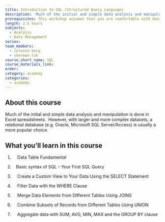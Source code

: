 ```yaml
---
title: Introduction to SQL (Structured Query Language)
description: 'Much of the initial and simple data analysis and manipulation is done in Excel spreadsheets. However, with larger and more complex datasets, a relational database (e.g. Oracle, Microsoft SQL Server/Access) is usually a more popular choice.  Structured Query Language, or SQL, is an international standard language for data manipulation in a relational database and is an important skill for data scientists and analysts.  This workshop will introduce you to SQL so you can manipulate your data more elegantly and efficiently.'
prerequisites: This workshop assumes that you are comfortable with data analysis and has manipulated data in Excel.
length: 2.5 hours
subjects:
  - Analysis
  - Data Management
series:
team_members:
  - celeste-berg
  - sherman-luk
course_short_name: SQL
course_materials_link:
order:
category: academy
categories:
  - academy
---
```



## About this course

Much of the initial and simple data analysis and manipulation is done in Excel spreadsheets.  However, with larger and more complex datasets, a relational database (e.g. Oracle, Microsoft SQL Server/Access) is usually a more popular choice.

## What you’ll learn in this course

1)     Data Table Fundamental

2)    Basic syntax of SQL – Your First SQL Query

3)     Create a Custom View to Your Data Using the SELECT Statement

4)     Filter Data with the WHERE Clause

5)     Merge Data Elements from Different Tables Using JOINS

6)     Combine Subsets of Records from Different Tables Using UNION

7)     Aggregate data with SUM, AVG, MIN, MAX and the GROUP BY clause